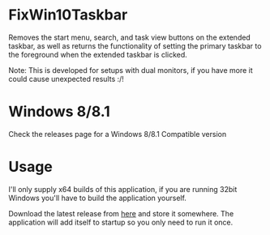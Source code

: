 # FixWin10Taskbar

Removes the start menu, search, and task view buttons on the extended taskbar, as well as returns the functionality of setting the primary taskbar to the foreground when the extended taskbar is clicked.

Note: This is developed for setups with dual monitors, if you have more it could cause unexpected results :/!

# Windows 8/8.1

Check the releases page for a Windows 8/8.1 Compatible version

# Usage

I'll only supply x64 builds of this application, if you are running 32bit Windows you'll have to build the application yourself.

Download the latest release from [here](https://github.com/vevix/FixWin10Taskbar/releases) and store it somewhere. The application will add itself to startup so you only need to run it once.
